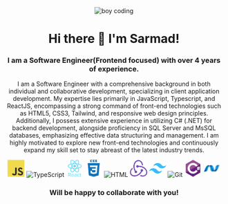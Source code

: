 <div id="header" align="center">
  <img
    src="https://camo.githubusercontent.com/7de37139d0b4c1ce40865e799b446c0e963a3dd8fb68d239707237c40604fa3d/68747470733a2f2f63646e2e6472696262626c652e636f6d2f75736572732f3733303730332f73637265656e73686f74732f363538313234332f6176656e746f2e676966"
    alt="boy coding"
    width="200"
  />
  <h1>Hi there 👋 I'm Sarmad!</h1>
  <h3>I am a Software Engineer(Frontend focused) with over 4 years of experience.</h3>
</div>
<div id="main" align="center">
  <p>
   I am a Software Engineer with a comprehensive background in both individual and collaborative development, specializing in client application development. My expertise lies primarily in JavaScript, Typescript, and ReactJS, encompassing a strong command of front-end technologies such as HTML5, CSS3, Tailwind, and responsive web design principles. Additionally, I possess extensive experience in utilizing C# (.NET) for backend development, alongside proficiency in SQL Server and MsSQL databases, emphasizing effective data structuring and management. I am highly motivated to explore new front-end technologies and continuously expand my skill set to stay abreast of the latest industry trends.
  </p>
  <div>
    <img
      src="https://github.com/devicons/devicon/blob/master/icons/javascript/javascript-original.svg"
      title="JavaScript"
      alt="JavaScript"
      width="40"
      height="40"
    />
    <img
      src="https://cdn.jsdelivr.net/gh/devicons/devicon@latest/icons/typescript/typescript-original.svg"
      title="TypeScript"
      alt="TypeScript"
      width="40"
      height="40"
    />
    <img
      src="https://github.com/devicons/devicon/blob/master/icons/react/react-original-wordmark.svg"
      title="React"
      alt="React"
      width="40"
      height="40"
    />
    <img
      src="https://github.com/devicons/devicon/blob/master/icons/css3/css3-plain-wordmark.svg"
      title="CSS3"
      alt="CSS"
      width="40"
      height="40"
    />
    <img
      src="https://cdn.jsdelivr.net/gh/devicons/devicon@latest/icons/html5/html5-plain-wordmark.svg"
      title="HTML5"
      alt="HTML"
      width="40"
      height="40"
    />
    <img
      src="https://github.com/devicons/devicon/blob/master/icons/redux/redux-original.svg"
      title="Redux"
      alt="Redux"
      width="40"
      height="40"
    />
     <img
      src="https://github.com/devicons/devicon/blob/master/icons/tailwindcss/tailwindcss-original.svg"
      title="tailwind"
      alt="tailwind"
      width="40"
      height="40"
    />
    <img
      src="https://cdn.jsdelivr.net/gh/devicons/devicon@latest/icons/git/git-original.svg"
      title="Git"
      alt="Git"
      width="40"
      height="40"
    />
<img
      src="https://github.com/devicons/devicon/blob/master/icons/csharp/csharp-original.svg"
      title="CSharp"
      alt="CSharp"
      width="40"
      height="40"
    />
<img
      src="https://github.com/devicons/devicon/blob/master/icons/dot-net/dot-net-original.svg"
      title="dot-net"
      alt="dot-net"
      width="40"
      height="40"
    />
  </div>
  <h3>Will be happy to collaborate with you!</h3>
</div>
